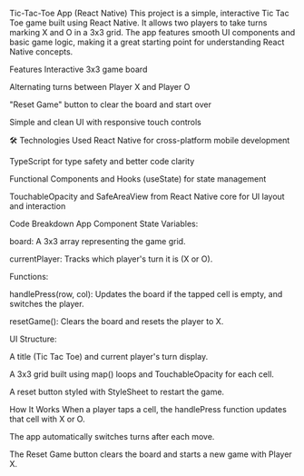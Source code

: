 Tic-Tac-Toe App (React Native)
This project is a simple, interactive Tic Tac Toe game built using React Native. It allows two players to take turns marking X and O in a 3x3 grid. The app features smooth UI components and basic game logic, making it a great starting point for understanding React Native concepts.

 Features
 Interactive 3x3 game board

 Alternating turns between Player X and Player O

 "Reset Game" button to clear the board and start over

 Simple and clean UI with responsive touch controls

🛠 Technologies Used
React Native for cross-platform mobile development

TypeScript for type safety and better code clarity

Functional Components and Hooks (useState) for state management

TouchableOpacity and SafeAreaView from React Native core for UI layout and interaction

 Code Breakdown
 App Component
State Variables:

board: A 3x3 array representing the game grid.

currentPlayer: Tracks which player's turn it is (X or O).

Functions:

handlePress(row, col): Updates the board if the tapped cell is empty, and switches the player.

resetGame(): Clears the board and resets the player to X.

UI Structure:

A title (Tic Tac Toe) and current player's turn display.

A 3x3 grid built using map() loops and TouchableOpacity for each cell.

A reset button styled with StyleSheet to restart the game.

 How It Works
When a player taps a cell, the handlePress function updates that cell with X or O.

The app automatically switches turns after each move.

The Reset Game button clears the board and starts a new game with Player X.
